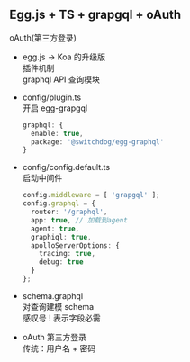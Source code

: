 ## Egg.js + TS + grapgql + oAuth  
oAuth(第三方登录)  

- egg.js -> Koa 的升级版  
  插件机制  
  graphql API 查询模块  

- config/plugin.ts  
  开启 egg-grapgql  
  ```ts
  graphql: {
    enable: true,
    package: '@switchdog/egg-graphql'
  }
  ```
- config/config.default.ts  
  启动中间件  
  ```ts
  config.middleware = [ 'grapgql' ];
  config.graphql = {
    router: '/graphql',
    app: true, // 加载到agent
    agent: true,
    graphiql: true,
    apolloServerOptions: {
      tracing: true, 
      debug: true
    }
  };
  ```
- schema.graphql  
  对查询建模 schema  
  感叹号 ! 表示字段必需  


- oAuth 第三方登录  
  传统：用户名 + 密码  
  